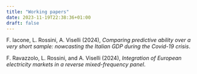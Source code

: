 ```yaml
---
title: "Working papers"
date: 2023-11-19T22:38:36+01:00
draft: false
---
```


F. Iacone, L. Rossini, A. Viselli (2024), *Comparing predictive ability over a very short sample: nowcasting the Italian GDP during the Covid-19 crisis*.

F. Ravazzolo, L. Rossini, and A. Viselli (2024), *Integration of European electricity markets in a reverse mixed-frequency panel*.